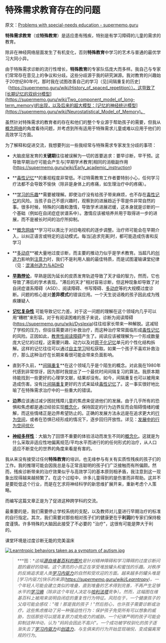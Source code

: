 # 特殊需求教育存在的问题

原文：[Problems with special-needs education - supermemo.guru](https://supermemo.guru/wiki/Problems_with_special-needs_education)

**特殊需求教育**（或**特殊教育**）是适应患有残疾，特别是有学习障碍的儿童的需求的教育。

除非在神经网络层面发生了有机变化，否则**特殊教育**中学习的艺术与普通的最优学习大同小异。

由于特殊需求诊断的流行性增长，**特殊教育**的专家队伍庞大而多样。我自己与专家们常常存在意见上的争议和分歧。这些分歧源于我的研究渊源。我对教育的兴趣始于20世纪80年代，那时我在试图改善自己的学习（见[间隔重复的历史]（https://supermemo.guru/wiki/History_of_spaced_repetition））。这导致了[长期记忆的双组分模型](https://supermemo.guru/wiki/Two_component_model_of_long-term_memory)的出现，以及后来的超大模型：[记忆的神经统计模型](https://supermemo.guru/wiki/Neurostatistical_Model_of_Memory)。

虽然针对特殊需求的教育者的存在和他们的整个专业源于帮助孩子的需要，但我从[概念网络](https://supermemo.guru/wiki/Concept_network)的角度看待问题，并考虑到所有适用于特殊需求儿童或难以应用于他们的高效学习方面。

为了解释和促进交流，我想要列出一些我经常与特殊需求专家发生分歧的事项：

- 大脑皮层发育的**关键期**往往被误解为一切的首要追求：要早诊断，早干预。这导致早期治疗可能会产生与[早期学术教育]相同的消极副作用(https://supermemo.guru/wiki/Early_academic_instruction)

- **[毒性记忆](https://supermemo.guru/wiki/Toxic_memory)**的重视程度非常低。不过特需教育工作者要特别小心，任何学习疗法都不会导致不愉快（除非是身体上的疼痛，如生理治疗中的疼痛）。

- **[学习的乐趣](https://supermemo.guru/wiki/Pleasure_of_learning)**需要被理解。即使治疗没有给孩子带来麻烦，也不存在[毒性记忆](https://supermemo.guru/wiki/Toxic_memory)的风险。当孩子自己不感兴趣时，观察到的进展趋近于零是件非常自然的事。很多时候，特殊的兴趣和激情，导致学术进展迟缓，这本身就是诊断的一个基础（例如在自闭症症状谱系中）。激情应该被培养并用于取得进一步的进展，而不是被长时间的治疗所抑制。

- **[概念网络](https://supermemo.guru/wiki/Concept_network)**学习可以类比于对旧电视机的逐步调整。治疗师可能会在早期介入，以纠正语言或特定的运动模式。每当[追求完美]时，都可能造成伤害和反学习

- **[多动症](https://supermemo.guru/wiki/ADHD)**被大量地过度诊断，而主要的推动力似乎是学术教育。当超凡的[创造力](https://supermemo.guru/wiki/Creativity)影响到[注意力](https://supermemo.guru/wiki/Attention)时，我们不是利用人脑的最佳特质，而是试图灌输课堂纪律（见：[混淆创造力与ADHD](https://supermemo.guru/wiki/Confusing_creativity_with_ADHD)

- **[早熟悖论](https://supermemo.guru/wiki/Precocity_paradox)**，早熟是因为延长的皮质发育轨迹导致了天才级的智力，然而，它也导致了滞后的学术表现。"滞后的天才"相对容易诊断，但这种现象却导致了对自闭症谱系障碍（ASD）、阅读障碍、书写障碍、[多动症](https://supermemo.guru/wiki/ADHD)等的大规模过度诊断。问题的核心是对**差异模式**的错误应用。一个天生说话晚的孩子因此成为残疾嫌疑人

- **[记忆复杂性](https://supermemo.guru/wiki/Memory_complexity)** 可能导致记忆力差。对于这一问题的理解在这个领域内几乎可以用“糟糕”来形容。对于有阅读困难的孩子来说，诊断为阅读障碍(https://supermemo.guru/wiki/Dyslexia)往往给家长带来一种解脱。这减轻了学校的压力，但往往需要进行补救治疗，而这种治疗常常面临形成[毒性记忆](https://supermemo.guru/wiki/Toxic_memories)的风险。正因如此，[教育性阅读障碍](https://supermemo.guru/wiki/Educational_dyslexia)产生了。阅读应该被理解为一个形成数量庞大记忆的过程，这需要兴趣、动力以及对[原子化记忆](https://supermemo.guru/wiki/Atomic_memory)单元的个性化结构拆解。这样的记忆往往可以通过[自主学习](https://supermemo.guru/wiki/Self-learning)轻松获取。如果一个孩子不喜欢补救治疗，那么这种治疗在长期来看很可能会带来负面影响。

- 直到不久前，**[间隔重复](https://supermemo.guru/wiki/Spaced_repetition)**在这个领域几乎是个陌生的概念。对此我在1980年代感到非常惊讶，因为那时我提出了一个最优时间间隔复习的算法。我原本期待能找到一些更好的心理学文献，结果却没有。如今，间隔重复也可以被用来造成伤害。没有比[间隔重复](https://supermemo.guru/wiki/Spaced_repetition)更好的方式来延续[毒性记忆](https://supermemo.guru/wiki/Toxic_memory)了。这一事实很好地比喻了在特殊需求治疗中的一些重大的错误。

- **边界**应该通过减少困扰残障儿童的焦虑来促进他们的发展。由于几乎所有的恐惧和焦虑都是通过经验实现[概念化](https://supermemo.guru/wiki/Conceptualization)，保持固定的行为边界反而会阻碍情绪的缓解，而这些情绪正是边界希望防止的。正确的发展方法永远是在追求更大的[行为空间](https://supermemo.guru/wiki/Behavioral_space)，或者在恐惧已经形成的情况下，逐步回归开放性。详见：[发展中的行为空间优化](https://supermemo.guru/wiki/Optimization_of_behavioral_spaces_in_development)

- **[神经多样性](https://supermemo.guru/wiki/Neurodiversity)**：大脑为了回馈不重要的体验活动而发生不同的[概念化](https://supermemo.guru/wiki/Conceptualization)。这就是为什么采取非适应性地偏离规范/平均水平而进行的的任何形式的治疗，从人口适应不断变化的世界的角度来看是有害的。

我从来没有接受过任何**特殊教育**的培训，也无缘参与有关有实质性残疾的孩子们的工作。我的推理可能会因我总是与正常且聪明的孩子们广泛接触而有所偏颇。然而，残疾诊断带来的治疗效果似乎与高效学习的基本原则相矛盾，我注意到这一现象出现得越来越频繁了。在这个过程中，许多儿童得到的是伤害而非帮助。这并不是要贬低这个行业，而是在乞求将神经科学的新思维扩展开来，重新考虑个人策略。

而编写这篇文章正是为了促进这种跨学科的交流。

最重要的是，我们需要停止学校系统的支配，以及教师对儿童进行早期治疗的标准的自行指定。其次，我们需要对那些相对孩子们的健康更在乎**利润**的专家们保持极度谨慎。许多特殊的大脑因此接受了不必要的 "治疗"，这很有可能是弊大于利的。

课堂环境是过度诊断无能的完美温床

[![Learntropic behaviors taken as a symptom of autism.jpg](https://supermemo.guru/images/thumb/1/19/Learntropic_behaviors_taken_as_a_symptom_of_autism.jpg/300px-Learntropic_behaviors_taken_as_a_symptom_of_autism.jpg)](https://supermemo.guru/wiki/File:Learntropic_behaviors_taken_as_a_symptom_of_autism.jpg)

> ***图：**这幅[源自维基百科的图片](https://en.wikipedia.org/wiki/File:Autism-stacking-cans_2nd_edit.jpg)是针对精神障碍和学习障碍的过度诊断问题的最好的隐喻。这个漂亮的小孩正在享受堆放罐头和蜜饯的乐趣。对秩序的反熵追求是人类[学习内驱力](https://supermemo.guru/wiki/Learn_drive)的自然和受欢迎的方面。越来越多的罐头堆是[学习内驱力]快乐的来源(https://supermemo.guru/wiki/Learntropy)。一个年轻人可能会建立类似的堆叠，直到堆叠的艺术得到完善，不再产生足够水平的[学习熵](https://supermemo.guru/wiki/Learntropy)（除非这个年轻人决定与[哈利法塔](https://en.wikipedia.org/wiki/Burj_Khalifa)竞争）。然而，这幅图在维基百科上被用来说明自闭症的重复性行为特征。风险在于，一个健康孩子的父母可能会感叹："哦！那是我的孩子！"然后担心，也许孩子需要诊断或治疗。这些焦虑推动了另一种强迫性行为：保护孩子免受所有可以想象的威胁，包括那些可以提高复原力或免疫力的威胁。一个纪律严明的孩子可能会抑制这种冲动，认为 "妈妈会因此不高兴"。一个成功被学校驯化的孩子逐渐失去了[学习内驱力](https://supermemo.guru/wiki/Learn_drive)和[创造力](https://supermemo.guru/wiki/Creativity)。与生俱来的行为开始显现端倪，变成偏离常规的行为*。